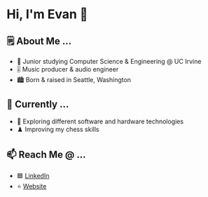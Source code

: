 # Hi, I'm Evan 👋

## 🗒️ About Me ...

* 🏫 Junior studying Computer Science & Engineering @ UC Irvine
* 🎚️ Music producer & audio engineer
* 🏙️ Born & raised in Seattle, Washington

## 🌱 Currently ...

* 🔎 Exploring different software and hardware technologies
* ♟️ Improving my chess skills

## 📫 Reach Me @ ...
* 🟦 [LinkedIn](https://www.linkedin.com/in/evan-servito/)
* ⭐ [Website](https://evanservito.netlify.app/)

